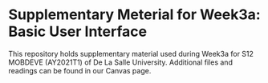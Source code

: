 # Supplementary Meterial for Week3a: Basic User Interface
This repository holds supplementary material used during Week3a for S12 MOBDEVE (AY2021T1) of De La Salle University. Additional files and readings can be found in our Canvas page.

